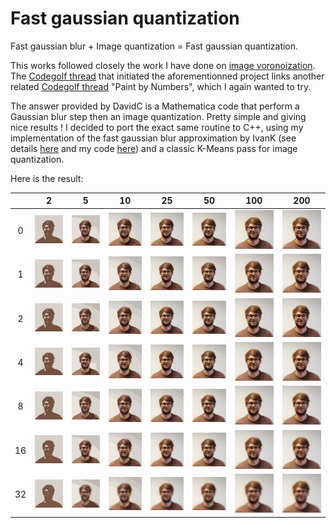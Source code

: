 # Fast gaussian quantization

Fast gaussian blur + Image quantization = Fast gaussian quantization.

This works followed closely the work I have done on [image voronoization](https://github.com/bfraboni/voronoi). The [Codegolf thread](https://codegolf.stackexchange.com/questions/50299/draw-an-image-as-a-voronoi-map) that initiated the aforementionned project links another related [Codegolf thread](https://codegolf.stackexchange.com/questions/42217/paint-by-numbers) "Paint by Numbers", which I again wanted to try. 

The answer provided by DavidC is a Mathematica code that perform a Gaussian blur step then an image quantization. Pretty simple and giving nice results ! I decided to port the exact same routine to C++, using my implementation of the fast gaussian blur approximation by IvanK (see details [here](http://blog.ivank.net/fastest-gaussian-blur.html) and my code [here](https://gist.github.com/bfraboni/946d9456b15cac3170514307cf032a27)) and a classic K-Means pass for image quantization.

Here is the result:

||2|5|10|25|50|100|200|
|:-:|:-:|:-:|:-:|:-:|:-:|:-:|:-:|
|0|![](data/demo/radius0colors2.png)|![](data/demo/radius0colors5.png)|![](data/demo/radius0colors10.png)|![](data/demo/radius0colors25.png)|![](data/demo/radius0colors50.png)|![](data/demo/radius0colors100.png)|![](data/demo/radius0colors200.png)|
|1|![](data/demo/radius1colors2.png)|![](data/demo/radius1colors5.png)|![](data/demo/radius1colors10.png)|![](data/demo/radius1colors25.png)|![](data/demo/radius1colors50.png)|![](data/demo/radius1colors100.png)|![](data/demo/radius1colors200.png)|
|2|![](data/demo/radius2colors2.png)|![](data/demo/radius2colors5.png)|![](data/demo/radius2colors10.png)|![](data/demo/radius2colors25.png)|![](data/demo/radius2colors50.png)|![](data/demo/radius2colors100.png)|![](data/demo/radius2colors200.png)|
|4|![](data/demo/radius4colors2.png)|![](data/demo/radius4colors5.png)|![](data/demo/radius4colors10.png)|![](data/demo/radius4colors25.png)|![](data/demo/radius4colors50.png)|![](data/demo/radius4colors100.png)|![](data/demo/radius4colors200.png)|
|8|![](data/demo/radius8colors2.png)|![](data/demo/radius8colors5.png)|![](data/demo/radius8colors10.png)|![](data/demo/radius8colors25.png)|![](data/demo/radius8colors50.png)|![](data/demo/radius8colors100.png)|![](data/demo/radius8colors200.png)|
|16|![](data/demo/radius16colors2.png)|![](data/demo/radius16colors5.png)|![](data/demo/radius16colors10.png)|![](data/demo/radius16colors25.png)|![](data/demo/radius16colors50.png)|![](data/demo/radius16colors100.png)|![](data/demo/radius16colors200.png)|
|32|![](data/demo/radius32colors2.png)|![](data/demo/radius32colors5.png)|![](data/demo/radius32colors10.png)|![](data/demo/radius32colors25.png)|![](data/demo/radius32colors50.png)|![](data/demo/radius32colors100.png)|![](data/demo/radius32colors200.png)|

